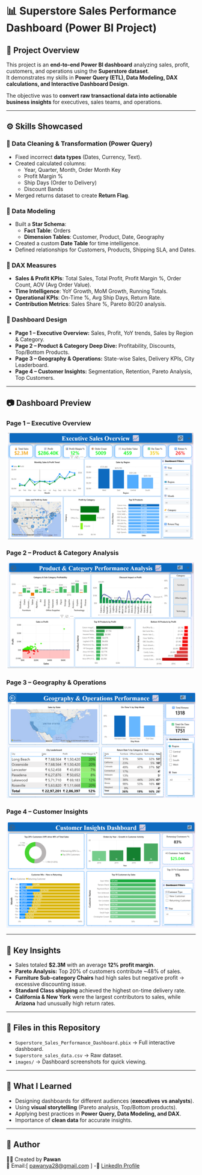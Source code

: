 # 📊 Superstore Sales Performance Dashboard (Power BI Project)

## 📝 Project Overview
This project is an **end-to-end Power BI dashboard** analyzing sales, profit, customers, and operations using the **Superstore dataset**.  
It demonstrates my skills in **Power Query (ETL), Data Modeling, DAX calculations, and Interactive Dashboard Design**.  

The objective was to **convert raw transactional data into actionable business insights** for executives, sales teams, and operations.

---

## ⚙️ Skills Showcased

### 🔹 Data Cleaning & Transformation (Power Query)
- Fixed incorrect **data types** (Dates, Currency, Text).  
- Created calculated columns:
  - Year, Quarter, Month, Order Month Key  
  - Profit Margin %  
  - Ship Days (Order to Delivery)  
  - Discount Bands  
- Merged returns dataset to create **Return Flag**.  

### 🔹 Data Modeling
- Built a **Star Schema**:
  - **Fact Table**: Orders  
  - **Dimension Tables**: Customer, Product, Date, Geography  
- Created a custom **Date Table** for time intelligence.  
- Defined relationships for Customers, Products, Shipping SLA, and Dates.  

### 🔹 DAX Measures
- **Sales & Profit KPIs**: Total Sales, Total Profit, Profit Margin %, Order Count, AOV (Avg Order Value).  
- **Time Intelligence**: YoY Growth, MoM Growth, Running Totals.  
- **Operational KPIs**: On-Time %, Avg Ship Days, Return Rate.  
- **Contribution Metrics**: Sales Share %, Pareto 80/20 analysis.  

### 🔹 Dashboard Design
- **Page 1 – Executive Overview:** Sales, Profit, YoY trends, Sales by Region & Category.  
- **Page 2 – Product & Category Deep Dive:** Profitability, Discounts, Top/Bottom Products.  
- **Page 3 – Geography & Operations:** State-wise Sales, Delivery KPIs, City Leaderboard.  
- **Page 4 – Customer Insights:** Segmentation, Retention, Pareto Analysis, Top Customers.  

---

## 📷 Dashboard Preview

### Page 1 – Executive Overview  
![Overview](Images/page1_overview.png)

### Page 2 – Product & Category Analysis  
![Products](Images/page2_products.png)

### Page 3 – Geography & Operations  
![Geography](Images/page3_geo.png)

### Page 4 – Customer Insights  
![Customers](Images/page4_customers.png)

---

## 🚀 Key Insights
- Sales totaled **$2.3M** with an average **12% profit margin**.  
- **Pareto Analysis:** Top 20% of customers contribute ~48% of sales.  
- **Furniture Sub-category Chairs** had high sales but negative profit → excessive discounting issue.  
- **Standard Class shipping** achieved the highest on-time delivery rate.  
- **California & New York** were the largest contributors to sales, while **Arizona** had unusually high return rates.  

---

## 📌 Files in this Repository
- `Superstore_Sales_Performance_Dashboard.pbix` → Full interactive dashboard.  
- `Superstore_sales_data.csv` → Raw dataset.  
- `images/` → Dashboard screenshots for quick viewing.  

---

## 🎯 What I Learned
- Designing dashboards for different audiences (**executives vs analysts**).  
- Using **visual storytelling** (Pareto analysis, Top/Bottom products).  
- Applying best practices in **Power Query, Data Modeling, and DAX**.  
- Importance of **clean data** for accurate insights.  

---

## 👤 Author
👨‍💻 Created by **Pawan**    
📧 Email:[ pawanya28@gmail.com ] 
-🔗 [LinkedIn Profile](www.linkedin.com/in/pawan-yadav-b59826383) 
